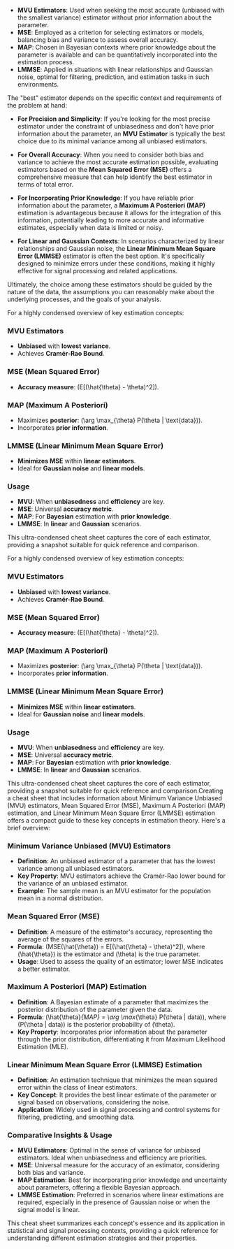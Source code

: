 - **MVU Estimators**: Used when seeking the most accurate (unbiased with the smallest variance) estimator without prior information about the parameter.
- **MSE**: Employed as a criterion for selecting estimators or models, balancing bias and variance to assess overall accuracy.
- **MAP**: Chosen in Bayesian contexts where prior knowledge about the parameter is available and can be quantitatively incorporated into the estimation process.
- **LMMSE**: Applied in situations with linear relationships and Gaussian noise, optimal for filtering, prediction, and estimation tasks in such environments.


The "best" estimator depends on the specific context and requirements of the problem at hand:

- **For Precision and Simplicity**: If you're looking for the most precise estimator under the constraint of unbiasedness and don't have prior information about the parameter, an **MVU Estimator** is typically the best choice due to its minimal variance among all unbiased estimators.

- **For Overall Accuracy**: When you need to consider both bias and variance to achieve the most accurate estimation possible, evaluating estimators based on the **Mean Squared Error (MSE)** offers a comprehensive measure that can help identify the best estimator in terms of total error.

- **For Incorporating Prior Knowledge**: If you have reliable prior information about the parameter, a **Maximum A Posteriori (MAP)** estimation is advantageous because it allows for the integration of this information, potentially leading to more accurate and informative estimates, especially when data is limited or noisy.

- **For Linear and Gaussian Contexts**: In scenarios characterized by linear relationships and Gaussian noise, the **Linear Minimum Mean Square Error (LMMSE)** estimator is often the best option. It's specifically designed to minimize errors under these conditions, making it highly effective for signal processing and related applications.

Ultimately, the choice among these estimators should be guided by the nature of the data, the assumptions you can reasonably make about the underlying processes, and the goals of your analysis.


For a highly condensed overview of key estimation concepts:

### MVU Estimators
- **Unbiased** with **lowest variance**.
- Achieves **Cramér-Rao Bound**.

### MSE (Mean Squared Error)
- **Accuracy measure**: \(E[(\hat{\theta} - \theta)^2]\).

### MAP (Maximum A Posteriori)
- Maximizes **posterior**: \(\arg \max_{\theta} P(\theta | \text{data})\).
- Incorporates **prior information**.

### LMMSE (Linear Minimum Mean Square Error)
- **Minimizes MSE** within **linear estimators**.
- Ideal for **Gaussian noise** and **linear models**.

### Usage
- **MVU**: When **unbiasedness** and **efficiency** are key.
- **MSE**: Universal **accuracy metric**.
- **MAP**: For **Bayesian** estimation with **prior knowledge**.
- **LMMSE**: In **linear** and **Gaussian** scenarios.

This ultra-condensed cheat sheet captures the core of each estimator, providing a snapshot suitable for quick reference and comparison.


For a highly condensed overview of key estimation concepts:

### MVU Estimators
- **Unbiased** with **lowest variance**.
- Achieves **Cramér-Rao Bound**.

### MSE (Mean Squared Error)
- **Accuracy measure**: \(E[(\hat{\theta} - \theta)^2]\).

### MAP (Maximum A Posteriori)
- Maximizes **posterior**: \(\arg \max_{\theta} P(\theta | \text{data})\).
- Incorporates **prior information**.

### LMMSE (Linear Minimum Mean Square Error)
- **Minimizes MSE** within **linear estimators**.
- Ideal for **Gaussian noise** and **linear models**.

### Usage
- **MVU**: When **unbiasedness** and **efficiency** are key.
- **MSE**: Universal **accuracy metric**.
- **MAP**: For **Bayesian** estimation with **prior knowledge**.
- **LMMSE**: In **linear** and **Gaussian** scenarios.

This ultra-condensed cheat sheet captures the core of each estimator, providing a snapshot suitable for quick reference and comparison.Creating a cheat sheet that includes information about Minimum Variance Unbiased (MVU) estimators, Mean Squared Error (MSE), Maximum A Posteriori (MAP) estimation, and Linear Minimum Mean Square Error (LMMSE) estimation offers a compact guide to these key concepts in estimation theory. Here's a brief overview:

### Minimum Variance Unbiased (MVU) Estimators
- **Definition**: An unbiased estimator of a parameter that has the lowest variance among all unbiased estimators.
- **Key Property**: MVU estimators achieve the Cramér-Rao lower bound for the variance of an unbiased estimator.
- **Example**: The sample mean is an MVU estimator for the population mean in a normal distribution.

### Mean Squared Error (MSE)
- **Definition**: A measure of the estimator's accuracy, representing the average of the squares of the errors.
- **Formula**: \(MSE(\hat{\theta}) = E[(\hat{\theta} - \theta)^2]\), where \(\hat{\theta}\) is the estimator and \(\theta\) is the true parameter.
- **Usage**: Used to assess the quality of an estimator; lower MSE indicates a better estimator.

### Maximum A Posteriori (MAP) Estimation
- **Definition**: A Bayesian estimate of a parameter that maximizes the posterior distribution of the parameter given the data.
- **Formula**: \(\hat{\theta}_{MAP} = \arg \max_{\theta} P(\theta | data)\), where \(P(\theta | data)\) is the posterior probability of \(\theta\).
- **Key Property**: Incorporates prior information about the parameter through the prior distribution, differentiating it from Maximum Likelihood Estimation (MLE).

### Linear Minimum Mean Square Error (LMMSE) Estimation
- **Definition**: An estimation technique that minimizes the mean squared error within the class of linear estimators.
- **Key Concept**: It provides the best linear estimate of the parameter or signal based on observations, considering the noise.
- **Application**: Widely used in signal processing and control systems for filtering, predicting, and smoothing data.

### Comparative Insights & Usage
- **MVU Estimators**: Optimal in the sense of variance for unbiased estimators. Ideal when unbiasedness and efficiency are priorities.
- **MSE**: Universal measure for the accuracy of an estimator, considering both bias and variance.
- **MAP Estimation**: Best for incorporating prior knowledge and uncertainty about parameters, offering a flexible Bayesian approach.
- **LMMSE Estimation**: Preferred in scenarios where linear estimations are required, especially in the presence of Gaussian noise or when the signal model is linear.

This cheat sheet summarizes each concept's essence and its application in statistical and signal processing contexts, providing a quick reference for understanding different estimation strategies and their properties.
